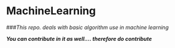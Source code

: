 # MachineLearning

###*This repo. deals with basic algorithm use in machine learning*

***You can contribute in it as well.... therefore do contribute***
